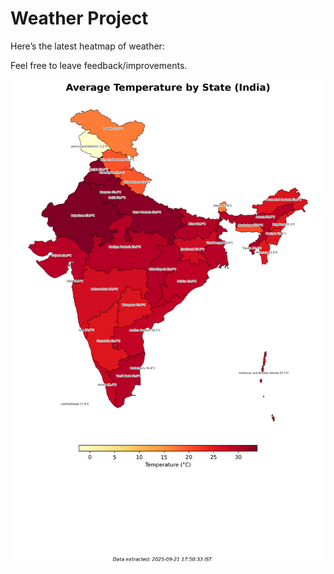 # Weather Project

Here’s the latest heatmap of weather:

Feel free to leave feedback/improvements.

![India Heatmap](docs/assets/india_heatmap.png?v=CFED93)
